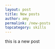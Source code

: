 ```yaml
---
layout: post
title: New posts
author: amy
permalink: /new-posts
topcategory: skills
---
```

this is a new post
